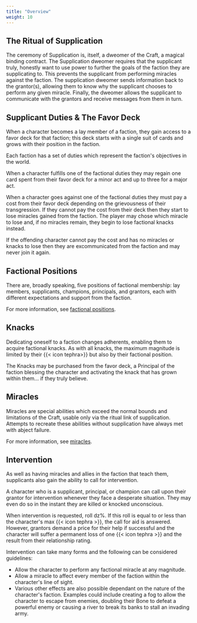 ```yaml
---
title: "Overview"
weight: 10
---
```


## The Ritual of Supplication

The ceremony of Supplication is, itself, a dweomer of the Craft, a magical binding contract.
The Supplication dweomer requires that the supplicant truly, honestly want to use power to further the goals of the faction they are supplicating to.
This prevents the supplicant from performing miracles against the faction.
The supplication dweomer sends information back to the grantor(s), allowing them to know why the supplicant chooses to perform any given miracle.
Finally, the dweomer allows the supplicant to communicate with the grantors and receive messages from them in turn.

## Supplicant Duties & The Favor Deck

When a character becomes a lay member of a faction, they gain access to a favor deck for that faction; this deck starts with a single suit of cards and grows with their position in the faction.

Each faction has a set of duties which represent the faction's objectives in the world.

When a character fulfills one of the factional duties they may regain one card spent from their favor deck for a minor act and up to three for a major act.

When a character goes against one of the factional duties they must pay a cost from their favor deck depending on the grievousness of their transgression.
If they cannot pay the cost from their deck then they start to lose miracles gained from the faction.
The player may chose which miracle to lose and, if no miracles remain, they begin to lose factional knacks instead.

If the offending character cannot pay the cost and has no miracles or knacks to lose then they are excommunicated from the faction and may never join it again.

## Factional Positions

There are, broadly speaking, five positions of factional membership: lay members, supplicants, champions, principals, and grantors, each with different expectations and support from the faction.

For more information, see [factional positions](positions).

## Knacks

Dedicating oneself to a faction changes adherents, enabling them to acquire factional knacks.
As with all knacks, the maximum magnitude is limited by their {{< icon tephra>}} but also by their factional position.

The Knacks may be purchased from the favor deck, a Principal of the faction blessing the character and activating the knack that has grown within them... if they truly believe.

## Miracles

Miracles are special abilities which exceed the normal bounds and limitations of the Craft, usable only via the ritual link of supplication.
Attempts to recreate these abilities without supplication have always met with abject failure.

For more information, see [miracles](miracles).

## Intervention

As well as having miracles and allies in the faction that teach them, supplicants also gain the ability to call for intervention.

A character who is a supplicant, principal, or champion can call upon their grantor for intervention whenever they face a desperate situation.
They may even do so in the instant they are killed or knocked unconscious.

When intervention is requested, roll dz%.
If this roll is equal to or less than the character's max {{< icon tephra >}}, the call for aid is answered.
However, grantors demand a price for their help if successful and the character will suffer a permanent loss of one {{< icon tephra >}} and the result from their relationship rating.

Intervention can take many forms and the following can be considered guidelines:

+ Allow the character to perform any factional miracle at any magnitude.
+ Allow a miracle to affect every member of the faction within the character's line of sight.
+ Various other effects are also possible dependant on the nature of the character's faction.
  Examples could include creating a fog to allow the character to escape from enemies, doubling their Bone to defeat a powerful enemy or causing a river to break its banks to stall an invading army.
